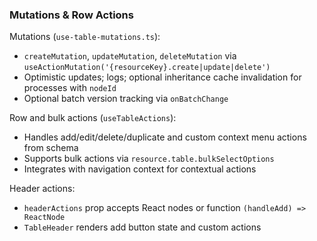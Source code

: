 ### Mutations & Row Actions

Mutations (`use-table-mutations.ts`):
- `createMutation`, `updateMutation`, `deleteMutation` via `useActionMutation('{resourceKey}.create|update|delete')`
- Optimistic updates; logs; optional inheritance cache invalidation for processes with `nodeId`
- Optional batch version tracking via `onBatchChange`

Row and bulk actions (`useTableActions`):
- Handles add/edit/delete/duplicate and custom context menu actions from schema
- Supports bulk actions via `resource.table.bulkSelectOptions`
- Integrates with navigation context for contextual actions

Header actions:
- `headerActions` prop accepts React nodes or function `(handleAdd) => ReactNode`
- `TableHeader` renders add button state and custom actions


